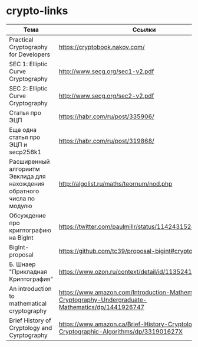 # crypto-links

| Тема                          | Ссылки                                                            |
| ----------------------------- | ----------------------------------------------------------------- |
| Practical Cryptography for Developers             | https://cryptobook.nakov.com/                      |
| SEC 1: Elliptic Curve Cryptography |               http://www.secg.org/sec1-v2.pdf                |
| SEC 2: Elliptic Curve Cryptography |               http://www.secg.org/sec2-v2.pdf                |
| Статья про ЭЦП                | https://habr.com/ru/post/335906/                                  |
| Еще одна статья про ЭЦП и secp256k1 | https://habr.com/ru/post/319868/                            |
| Расширенный алгориитм Эвклида для нахождения обратного числа по модулю| http://algolist.ru/maths/teornum/nod.php |
| Обсуждение про криптографию на BigInt   | https://twitter.com/paulmillr/status/1142431524521947136                      |
| BigInt-proposal              | https://github.com/tc39/proposal-bigint#cryptography                   |
| Б. Шнаер "Прикладная Криптография"                | https://www.ozon.ru/context/detail/id/1135241/  |
| An introduction to mathematical cryptography     | https://www.amazon.com/Introduction-Mathematical-Cryptography-Undergraduate-Mathematics/dp/1441926747   |
| Brief History of Cryptology and Cyrptography                   | https://www.amazon.ca/Brief-History-Cryptology-Cryptographic-Algorithms/dp/331901627X                    |

